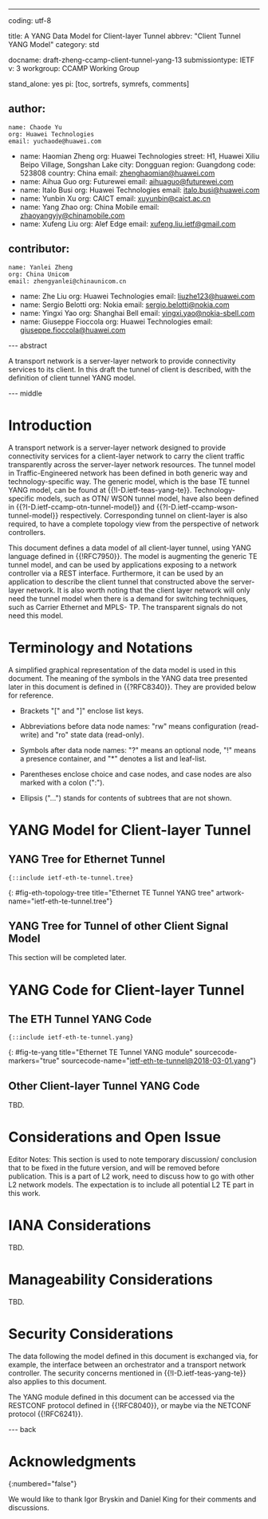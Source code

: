 ---
coding: utf-8

title: A YANG Data Model for Client-layer Tunnel
abbrev: "Client Tunnel YANG Model"
category: std

docname: draft-zheng-ccamp-client-tunnel-yang-13
submissiontype: IETF
v: 3
workgroup: CCAMP Working Group

stand_alone: yes
pi: [toc, sortrefs, symrefs, comments]

author:
  -
    name: Chaode Yu
    org: Huawei Technologies
    email: yuchaode@huawei.com
  -
    name: Haomian Zheng
    org: Huawei Technologies
    street: H1, Huawei Xiliu Beipo Village, Songshan Lake
    city: Dongguan
    region: Guangdong
    code: 523808
    country: China
    email: zhenghaomian@huawei.com
  -
    name: Aihua Guo
    org: Futurewei
    email: aihuaguo@futurewei.com
  -
    name: Italo Busi
    org: Huawei Technologies
    email: italo.busi@huawei.com
  -
    name: Yunbin Xu
    org: CAICT
    email: xuyunbin@caict.ac.cn
  -
    name: Yang Zhao
    org: China Mobile
    email: zhaoyangyjy@chinamobile.com
  -
    name: Xufeng Liu
    org: Alef Edge
    email: xufeng.liu.ietf@gmail.com

contributor:
  -
    name: Yanlei Zheng
    org: China Unicom
    email: zhengyanlei@chinaunicom.cn
  -
    name: Zhe Liu
    org: Huawei Technologies
    email: liuzhe123@huawei.com
  -
    name: Sergio Belotti
    org: Nokia
    email: sergio.belotti@nokia.com
  -
    name: Yingxi Yao
    org: Shanghai Bell
    email: yingxi.yao@nokia-sbell.com
  -
    name: Giuseppe Fioccola
    org: Huawei Technologies
    email: giuseppe.fioccola@huawei.com

--- abstract

A transport network is a server-layer network to provide connectivity
services to its client.  In this draft the tunnel of client is
described, with the definition of client tunnel YANG model.

--- middle

# Introduction

   A transport network is a server-layer network designed to provide
   connectivity services for a client-layer network to carry the client
   traffic transparently across the server-layer network resources.  The
   tunnel model in Traffic-Engineered network has been defined in both
   generic way and technology-specific way.  The generic model, which is
   the base TE tunnel YANG model, can be found at
   {{!I-D.ietf-teas-yang-te}}.  Technology-specific models, such as OTN/
   WSON tunnel model, have also been defined in
   {{?I-D.ietf-ccamp-otn-tunnel-model}} and
   {{?I-D.ietf-ccamp-wson-tunnel-model}} respectively.  Corresponding
   tunnel on client-layer is also required, to have a complete topology
   view from the perspective of network controllers.

   This document defines a data model of all client-layer tunnel, using
   YANG language defined in {{!RFC7950}}.  The model is augmenting the
   generic TE tunnel model, and can be used by applications exposing to
   a network controller via a REST interface.  Furthermore, it can be
   used by an application to describe the client tunnel that constructed
   above the server-layer network.  It is also worth noting that the
   client layer network will only need the tunnel model when there is a
   demand for switching techniques, such as Carrier Ethernet and MPLS-
   TP.  The transparent signals do not need this model.

# Terminology and Notations

   A simplified graphical representation of the data model is used in
   this document.  The meaning of the symbols in the YANG data tree
   presented later in this document is defined in {{?RFC8340}}.  They are
   provided below for reference.

- Brackets "\[" and "]" enclose list keys.

- Abbreviations before data node names: "rw" means configuration
(read-write) and "ro" state data (read-only).

- Symbols after data node names: "?" means an optional node, "!"
means a presence container, and "*" denotes a list and leaf-list.

- Parentheses enclose choice and case nodes, and case nodes are also
marked with a colon (":").

- Ellipsis ("...") stands for contents of subtrees that are not
shown.

# YANG Model for Client-layer Tunnel

## YANG Tree for Ethernet Tunnel

~~~~ ascii-art
{::include ietf-eth-te-tunnel.tree}
~~~~
{: #fig-eth-topology-tree title="Ethernet TE Tunnel YANG tree" artwork-name="ietf-eth-te-tunnel.tree"}

## YANG Tree for Tunnel of other Client Signal Model

This section will be completed later.

# YANG Code for Client-layer Tunnel

## The ETH Tunnel YANG Code

~~~~ yang
{::include ietf-eth-te-tunnel.yang}
~~~~
{: #fig-te-yang title="Ethernet TE Tunnel YANG module"
sourcecode-markers="true" sourcecode-name="ietf-eth-te-tunnel@2018-03-01.yang"}

## Other Client-layer Tunnel YANG Code

TBD.

# Considerations and Open Issue

Editor Notes: This section is used to note temporary discussion/
conclusion that to be fixed in the future version, and will be
removed before publication.  This is a part of L2 work, need to
discuss how to go with other L2 network models.  The expectation is
to include all potential L2 TE part in this work.

# IANA Considerations

   TBD.

# Manageability Considerations

   TBD.

# Security Considerations

The data following the model defined in this document is exchanged
via, for example, the interface between an orchestrator and a
transport network controller.  The security concerns mentioned in
{{!I-D.ietf-teas-yang-te}} also applies to this document.

The YANG module defined in this document can be accessed via the
RESTCONF protocol defined in {{!RFC8040}}, or maybe via the NETCONF
protocol {{!RFC6241}}.

--- back

# Acknowledgments
{:numbered="false"}

We would like to thank Igor Bryskin and Daniel King for their
comments and discussions.

